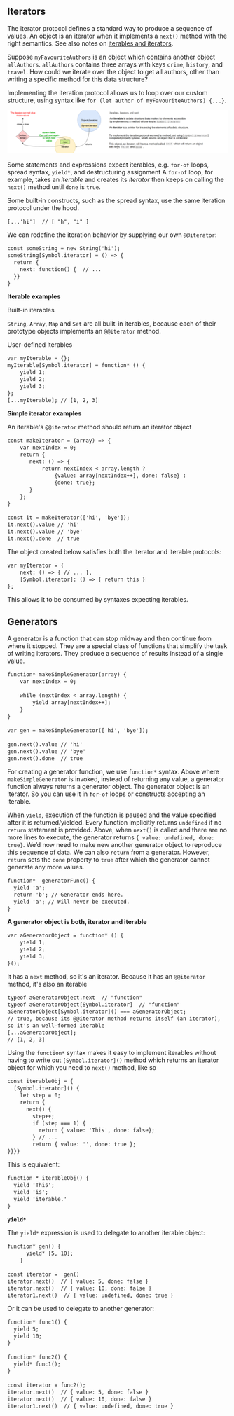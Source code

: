 Iterators
----------

The iterator protocol defines a standard way to produce a sequence of values.
An object is an iterator when it implements a `next()` method with the right semantics.
See also notes on [iterables and iterators](./js-objects).

Suppose `myFavouriteAuthors` is an object which contains another object `allAuthors`.
`allAuthors` contains three arrays with keys `crime`, `history`, and `travel`. How could
we iterate over the object to get all authors, other than writing a specific method for
this data structure?

Implementing the iteration protocol allows us to loop over our custom structure,
using syntax like `for (let author of myFavouriteAuthors) {...}`.

![](../images/iterator2.png)

Some statements and expressions expect iterables, e.g. `for-of` loops, spread syntax, `yield*`, and destructuring assignment
A `for-of` loop, for example, takes an *iterable* and creates
its *iterator* then keeps on calling the `next()` method until `done` is `true`.

Some built-in constructs, such as the spread syntax, use the same iteration protocol under the hood.

    [...'hi']  // [ "h", "i" ]

We can redefine the iteration behavior by supplying our own `@@iterator`:

    const someString = new String('hi');
    someString[Symbol.iterator] = () => {
      return {
        next: function() {  // ...
      }}
    }

**Iterable examples**

Built-in iterables

`String`, `Array`, `Map` and `Set` are all built-in iterables, because each of their prototype objects implements an `@@iterator` method.

User-defined iterables

    var myIterable = {};
    myIterable[Symbol.iterator] = function* () {
        yield 1;
        yield 2;
        yield 3;
    };
    [...myIterable]; // [1, 2, 3]

**Simple iterator examples**

An iterable's `@@iterator` method should return an iterator object

    const makeIterator = (array) => {
        var nextIndex = 0;
        return {
           next: () => {
               return nextIndex < array.length ?
                   {value: array[nextIndex++], done: false} :
                   {done: true};
           }
        };
    }

    const it = makeIterator(['hi', 'bye']);
    it.next().value // 'hi'
    it.next().value // 'bye'
    it.next().done  // true

The object created below satisfies both the iterator and iterable protocols:

    var myIterator = {
        next: () => { // ... },
        [Symbol.iterator]: () => { return this }
    };

This allows it to be consumed by syntaxes expecting iterables.

Generators
-----------
A generator is a function that can stop midway and then continue from where it stopped.
They are a special class of functions that simplify the task of writing iterators.
They produce a sequence of results instead of a single value.

    function* makeSimpleGenerator(array) {
        var nextIndex = 0;

        while (nextIndex < array.length) {
            yield array[nextIndex++];
        }
    }

    var gen = makeSimpleGenerator(['hi', 'bye']);

    gen.next().value // 'hi'
    gen.next().value // 'bye'
    gen.next().done  // true

For creating a generator function, we use `function*` syntax. Above where `makeSimpleGenerator` is invoked,
instead of returning any value, a generator function always returns a generator object.
The generator object is an iterator. So you can use it in `for-of` loops or constructs accepting an iterable.

When `yield`, execution of the function is paused and the value specified after it is returned/yielded.
Every function implicitly returns `undefined` if no `return` statement is provided.
Above, when `next()` is called and there are no more lines to execute,
the generator returns `{ value: undefined, done: true}`.
We’d now need to make new another generator object to reproduce this sequence of data.
We can also `return` from a generator. However, `return` sets the `done` property to `true` after
which the generator cannot generate any more values.

    function*  generatorFunc() {
      yield 'a';
      return 'b'; // Generator ends here.
      yield 'a'; // Will never be executed.
    }

**A generator object is both, iterator and iterable**

    var aGeneratorObject = function* () {
        yield 1;
        yield 2;
        yield 3;
    }();

It has a `next` method, so it's an iterator. Because it has an `@@iterator` method, it's also an iterable

    typeof aGeneratorObject.next  // "function"
    typeof aGeneratorObject[Symbol.iterator]  // "function"
    aGeneratorObject[Symbol.iterator]() === aGeneratorObject;
    // true, because its @@iterator method returns itself (an iterator), so it's an well-formed iterable
    [...aGeneratorObject];
    // [1, 2, 3]

Using the `function*` syntax makes it easy to implement iterables without having to write out `[Symbol.iterator]()` method which returns
an iterator object for which you need to `next()` method, like so

    const iterableObj = {
      [Symbol.iterator]() {
        let step = 0;
        return {
          next() {
            step++;
            if (step === 1) {
              return { value: 'This', done: false};
            } // ...
            return { value: '', done: true };
    }}}}

This is equivalent:

    function * iterableObj() {
      yield 'This';
      yield 'is';
      yield 'iterable.'
    }

**`yield*`**

The `yield*` expression is used to delegate to another iterable object:

    function* gen() {
          yield* [5, 10];
        }

    const iterator =  gen()
    iterator.next()  // { value: 5, done: false }
    iterator.next()  // { value: 10, done: false }
    iterator1.next()  // { value: undefined, done: true }

Or it can be used to delegate to another generator:

    function* func1() {
      yield 5;
      yield 10;
    }

    function* func2() {
      yield* func1();
    }

    const iterator = func2();
    iterator.next()  // { value: 5, done: false }
    iterator.next()  // { value: 10, done: false }
    iterator1.next()  // { value: undefined, done: true }

